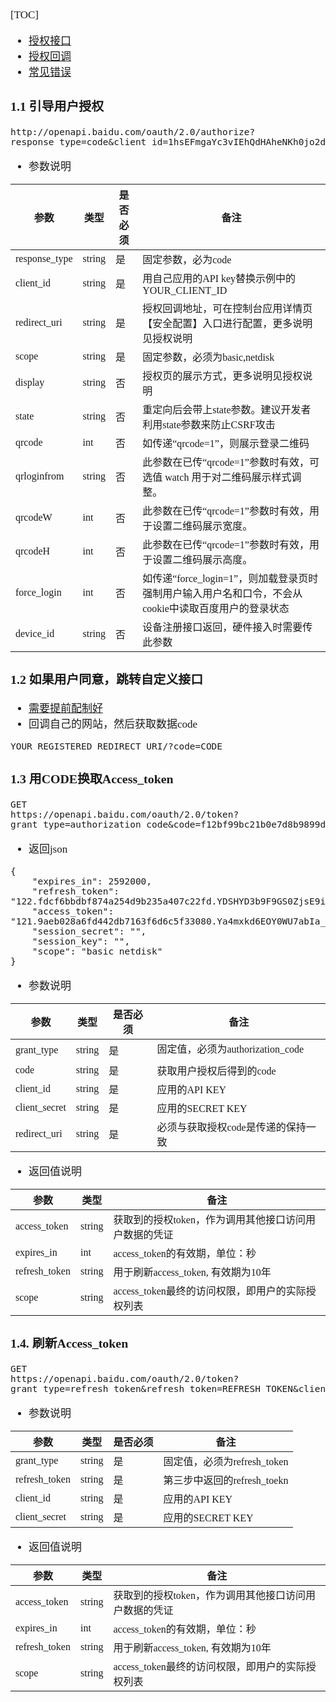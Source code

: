 <span  style="font-family: Simsun,serif; font-size: 17px; ">



[TOC]

- [授权接口](https://pan.baidu.com/union/doc/0ksg0sbig)
- [授权回调](http://developer.baidu.com/wiki/index.php?title=docs/oauth/redirect)
- [常见错误](https://openauth.baidu.com/doc/appendix.html)

### 1.1 引导用户授权

~~~
http://openapi.baidu.com/oauth/2.0/authorize?response_type=code&client_id=1hsEFmgaYc3vIEhQdHAheNKh0jo2d6eh&redirect_uri=oob&scope=basic,netdisk&display=tv&qrcode=1&force_login=1&device_id=820921428tp8x63q51
~~~
- 参数说明

| 参数            | 类型     | 是否必须 | 备注                                                           |
|---------------|--------|------|--------------------------------------------------------------|
| response_type | string | 是    | 固定参数，必为code                                                  |
| client_id     | string | 是    | 用自己应用的API key替换示例中的YOUR_CLIENT_ID                            |
| redirect_uri  | string | 是    | 授权回调地址，可在控制台应用详情页【安全配置】入口进行配置，更多说明见授权说明                      |
| scope         | string | 是    | 固定参数，必须为basic,netdisk                                        |
| display       | string | 否    | 授权页的展示方式，更多说明见授权说明                                           |
| state         | string | 否    | 重定向后会带上state参数。建议开发者利用state参数来防止CSRF攻击                       |
| qrcode        | int    | 否    | 如传递“qrcode=1”，则展示登录二维码                                       |
| qrloginfrom   | string | 否    | 此参数在已传“qrcode=1”参数时有效，可选值 watch 用于对二维码展示样式调整。                |
| qrcodeW       | int    | 否    | 此参数在已传“qrcode=1”参数时有效，用于设置二维码展示宽度。                           |
| qrcodeH       | int    | 否    | 此参数在已传“qrcode=1”参数时有效，用于设置二维码展示高度。                           |
| force_login   | int    | 否    | 如传递“force_login=1”，则加载登录页时强制用户输入用户名和口令，不会从cookie中读取百度用户的登录状态 |
| device_id     | string | 否    | 设备注册接口返回，硬件接入时需要传此参数                                         |

### 1.2 如果用户同意，跳转自定义接口

- [需要提前配制好](https://pan.baidu.com/union/console/app/24975976)
- 回调自己的网站，然后获取数据code
~~~
YOUR_REGISTERED_REDIRECT_URI/?code=CODE
~~~

### 1.3 用CODE换取Access_token

~~~
GET
https://openapi.baidu.com/oauth/2.0/token?grant_type=authorization_code&code=f12bf99bc21b0e7d8b9899dff838736b&client_id=1hsEFmgaYc3vIEhQdHAheNKh0jo2d6eh&client_secret=Vhm1K4nUeFHzb2Rtd1OCEVAnVSvzLj6b&redirect_uri=oob
~~~
- 返回json
~~~
{
    "expires_in": 2592000,
    "refresh_token": "122.fdcf6bbdbf874a254d9b235a407c22fd.YDSHYD3b9F9GS0ZjsE9ieR9puVHGDilq5S7QaQD.W6w8jA",
    "access_token": "121.9aeb028a6fd442db7163f6d6c5f33080.Ya4mxkd6EOY0WU7abIa_TF_BI3xmLpaxjI39DUL.8XlvBA",
    "session_secret": "",
    "session_key": "",
    "scope": "basic netdisk"
}
~~~

- 参数说明

| 参数            | 类型     | 是否必须 | 备注                          |
|---------------|--------|------|-----------------------------|
| grant_type    | string | 是    | 固定值，必须为authorization_code  |
| code          | string | 是    | 获取用户授权后得到的code              |
| client_id     | string | 是    | 应用的API KEY                  |
| client_secret | string | 是    | 应用的SECRET KEY               |
| redirect_uri  | string | 是    | 必须与获取授权code是传递的保持一致         |

- 返回值说明

| 参数            | 类型     | 备注                             |
|---------------|--------|--------------------------------|
| access_token  | string | 获取到的授权token，作为调用其他接口访问用户数据的凭证  |
| expires_in    | int    | access_token的有效期，单位：秒          |
| refresh_token | string | 用于刷新access_token, 有效期为10年      |
| scope         | string | access_token最终的访问权限，即用户的实际授权列表 |

### 1.4. 刷新Access_token

~~~
GET 
https://openapi.baidu.com/oauth/2.0/token?grant_type=refresh_token&refresh_token=REFRESH_TOKEN&client_id=API_KEY&client_secret=SECRET_KEY
~~~

- 参数说明

| 参数            | 类型     | 是否必须 | 备注                   |
|---------------|--------|------|----------------------|
| grant_type    | string | 是    | 固定值，必须为refresh_token |
| refresh_token | string | 是    | 第三步中返回的refresh_toekn |
| client_id     | string | 是    | 应用的API KEY           |
| client_secret | string | 是    | 应用的SECRET KEY        |

- 返回值说明

| 参数            | 类型     | 备注                             |
|---------------|--------|--------------------------------|
| access_token  | string | 获取到的授权token，作为调用其他接口访问用户数据的凭证  |
| expires_in    | int    | access_token的有效期，单位：秒          |
| refresh_token | string | 用于刷新access_token, 有效期为10年      |
| scope         | string | access_token最终的访问权限，即用户的实际授权列表 |

</span>